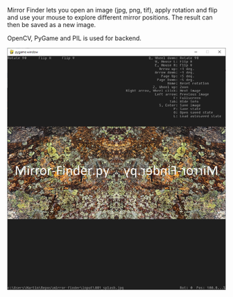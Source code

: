 Mirror Finder lets you open an image (jpg, png, tif), apply rotation and flip and use your mouse to explore different mirror positions.
The result can then be saved as a new image.

OpenCV, PyGame and PIL is used for backend.

![Screenshot](screenshot.png)

